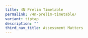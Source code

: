 ```yaml
---
title: 4N Prelim Timetable
permalink: /4n-prelim-timetable/
variant: tiptap
description: ""
third_nav_title: Assessment Matters
---
```

